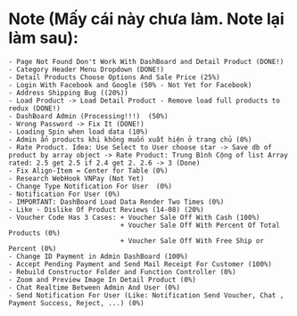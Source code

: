 # Note (Mấy cái này chưa làm. Note lại làm sau):
    - Page Not Found Don't Work With DashBoard and Detail Product (DONE!)
    - Category Header Menu Dropdown (DONE!)
    - Detail Products Choose Options And Sale Price (25%)
    - Login With Facebook and Google (50% - Not Yet for Facebook)
    - Address Shipping Bug ((20%))
    - Load Product -> Load Detail Product - Remove load full products to redux (DONE!)
    - DashBoard Admin (Processing!!!)  (50%)
    - Wrong Password -> Fix It (DONE!)
    - Loading Spin when load data (10%)
    - Admin ẩn products khi không muốn xuất hiện ở trang chủ (0%)
    - Rate Product. Idea: Use Select to User choose star -> Save db of product by array object -> Rate Product: Trung Bình Cộng of list Array rated: 2.5 get 2.5 if 2.4 get 2. 2.6 -> 3 (Done)
    - Fix Align-Item = Center for Table (0%)
    - Research WebHook VNPay (Not Yet)
    - Change Type Notification For User  (0%)
    - Notification For User (0%)
    - IMPORTANT: DashBoard Load Data Render Two Times (0%)
    - Like - Dislike Of Product Reviews (14-08) (20%)
    - Voucher Code Has 3 Cases: + Voucher Sale Off With Cash (100%)
                                + Voucher Sale Off With Percent Of Total Products (0%)
                                + Voucher Sale Off With Free Ship or Percent (0%)
    - Change ID Payment in Admin DashBoard (100%)
    - Accept Pending Payment and Send Mail Receipt For Customer (100%)
    - Rebuild Constructor Folder and Function Controller (0%)
    - Zoom and Preview Image In Detail Product (0%)
    - Chat Realtime Between Admin And User (0%)
    - Send Notification For User (Like: Notification Send Voucher, Chat , Payment Success, Reject, ...) (0%)
